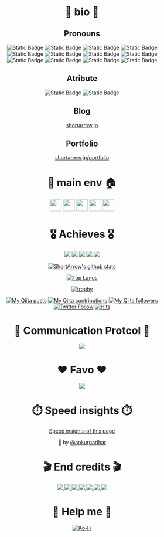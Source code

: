 <div align="center">

# 🎍 bio 🎍

## Pronouns

![Static Badge](https://img.shields.io/badge/OSS_creator-gray?style=for-the-badge)
![Static Badge](https://img.shields.io/badge/Embeded_enginner-gray?style=for-the-badge)
![Static Badge](https://img.shields.io/badge/Mechatronics_engineer-gray?style=for-the-badge)
![Static Badge](https://img.shields.io/badge/Automation_engineer-gray?style=for-the-badge)
![Static Badge](https://img.shields.io/badge/Architect-gray?style=for-the-badge)
![Static Badge](https://img.shields.io/badge/mini_Game_creator-gray?style=for-the-badge)
![Static Badge](https://img.shields.io/badge/UI/UX_designer-gray?style=for-the-badge)
![Static Badge](https://img.shields.io/badge/Frontend-gray?style=for-the-badge)
![Static Badge](https://img.shields.io/badge/Backend-gray?style=for-the-badge)
![Static Badge](https://img.shields.io/badge/SRE-gray?style=for-the-badge)
![Static Badge](https://img.shields.io/badge/Kitting-gray?style=for-the-badge)
![Static Badge](https://img.shields.io/badge/PC_builder-gray?style=for-the-badge)

## Atribute

![Static Badge](https://img.shields.io/badge/ENFP-Public_relations_campaigner-blue?style=for-the-badge)
![Static Badge](https://img.shields.io/badge/Sloth-Driven_by_laziness-blue?style=for-the-badge)

## Blog

[shortarrow.jp](https://www.shortarrow.jp/)

## Portfolio

[shortarrow.jp/portfolio](https://www.shortarrow.jp/portfolio/)

# 🎍 main env 🏠
<div>
  <img height="32" width="32" src="https://cdn.simpleicons.org/neovim" />
  <img height="32" width="32" src="https://cdn.simpleicons.org/tmux" />
  <img height="32" width="32" src="https://cdn.simpleicons.org/starship" />
  <img height="32" width="32" src="https://cdn.simpleicons.org/gnubash" />
  <img height="32" width="32" src="https://cdn.simpleicons.org/archlinux" />
</div>

# 🎖️ Achieves 🎖️

![](http://github-profile-summary-cards.vercel.app/api/cards/profile-details?username=ShortArrow&theme=transparent)
![](http://github-profile-summary-cards.vercel.app/api/cards/repos-per-language?username=ShortArrow&theme=transparent)
![](http://github-profile-summary-cards.vercel.app/api/cards/most-commit-language?username=ShortArrow&theme=transparent)
![](http://github-profile-summary-cards.vercel.app/api/cards/stats?username=ShortArrow&theme=transparent)
![](http://github-profile-summary-cards.vercel.app/api/cards/productive-time?username=ShortArrow&theme=transparent&utcOffset=8)

[
  ![ShortArrow's github stats](https://github-readme-stats.vercel.app/api?username=ShortArrow&count_private=true&show_icons=true&bg_color=00000000&border_color=2e343b&title_color=0366d6&icon_color=8b949e&text_color=77909c)
](https://github.com/ShortArrow/github-readme-stats)

[
  ![Top Langs](https://github-readme-stats.vercel.app/api/top-langs/?username=ShortArrow&layout=compact&hide=Jupyter+Notebook&bg_color=00000000&border_color=2e343b&title_color=0366d6&icon_color=8b949e&text_color=77909c)
](https://github.com/ShortArrow/github-readme-stats)

[
  ![trophy](https://github-profile-trophy.vercel.app/?username=ShortArrow&theme=discord&rank=SECRET,SSS,SS,S,AAA&no-bg=true&margin-w=6&no-frame=true&column=5)
](https://github.com/ShortArrow/github-profile-trophy)

[![My Qiita posts](https://qiita-badge.apiapi.app/s/ShortArrow/posts.svg)](http://qiita.com/ShortArrow)
[![My Qiita contributions](https://qiita-badge.apiapi.app/s/ShortArrow/contributions.svg)](http://qiita.com/ShortArrow)
[![My Qiita followers](https://qiita-badge.apiapi.app/s/ShortArrow/followers.svg)](http://qiita.com/ShortArrow)
[![Twitter Follow](https://img.shields.io/twitter/follow/sh_orz_RO?style=social&logo=twitter)](https://twitter.com/sh_orz_RO) 
[![Hits](https://hits.seeyoufarm.com/api/count/incr/badge.svg?url=https%3A%2F%2Fgithub.com%2FShortArrow&count_bg=%2379C83D&title_bg=%23555555&icon=github.svg&icon_color=%23E7E7E7&title=profile+hits&edge_flat=false)](https://hits.seeyoufarm.com)

# 📶 Communication Protcol 📶

<p align="center">
  <a href="https://go-skill-icons.vercel.app/">
    <img
      src="https://go-skill-icons.vercel.app/api/icons?i=discord,reddit,x,slack,telegram"
    />
  </a>
</p>

# ❤ Favo ❤

<p align="center">
  <a href="https://go-skill-icons.vercel.app/">
    <img
      src="https://go-skill-icons.vercel.app/api/icons?i=alpinejs-auto,anaconda-auto, android-auto, androidstudio-auto, angular-auto, ansible, apache-auto, api-auto, arch-auto, arduino, assembly, astro, audacity-auto, aurora, autocad-auto, aws-auto, azure-auto, bash-auto, blazor-auto, blender-auto, bootstrap, c, canva-auto, chartjs-auto, cloudflare-auto, cmake-auto, codeberg-auto, codepen-auto, composer-auto, cpp, cs, css, cuda-auto, d3-auto, daisyui-auto, dart-auto, davinci, dbeaver-auto, debian, deno-auto, discord, discordbots, django, docker, dotnet, elasticsearch-auto, electron, elixir-auto, excel-auto, expressjs-auto, fastapi, ffmpeg-auto, figma-auto, firebase-auto, firefox-auto, flask-auto, flutter-auto, freecad-auto, gatsby, gcp-auto, gentoo-auto, gimp-auto, gin-auto, git-auto, github-auto, gleam-auto, godot-auto, golang, googleanalytics-auto, googlecolab-auto, googleplayconsole-auto, gradle-auto, grafana-auto, grpc-auto, grunt-auto, hackthebox-auto, helix-auto, hono-auto, html, huggingface-auto, hugo-auto, hyprland-auto, i3-auto, iceberg-auto, illustrator, inkscape-auto, javascript, jenkins-auto, jest, jquery, kali-auto, kitty-auto, kotlin-auto, latex-auto, lazyvim-auto, lighthouse, linux-auto, lua-auto, manjaro, mariadb-auto, markdown-auto, materialui-auto, matplotlib-auto, mermaid, mongodb, mysql-auto, neovim-auto, nestjs-auto, nextjs-auto, nginx, ngrok, nim-auto, nixos-auto, nodejs-auto, numpy-auto, obs-auto, obsidian-auto, ollama-auto, opencv-auto, opensource-auto, openstack-auto, p5js, pandas-auto, photoshop, php-auto, playwright-auto, pnpm-auto, podman-auto, postgresql-auto, postman, powerpoint-auto, powershell-auto, premiere, prisma, processing-auto, prometheus, puppeteer-auto, pytest-auto, python-auto, rabbitmq-auto, raspberrypi-auto, react-auto, reactnative-auto, recoil, reddit, redis-auto, regex-auto, ros-auto, rust-auto, scikitlearn-auto, scipy-auto, seaborn-auto, selenium, solidity, solidjs-auto, sphinx-auto, sqlalchemy-auto, sqlite, stan-auto, storybook-auto, stripe-auto, supabase-auto, svg-auto, swagger-auto, tailwindcss-auto, tauri-auto, telescope, tensorflow-auto, terminal-auto, terraform-auto, threejs-auto, thunderbird-auto, tmux-auto, tomcat-auto, tor-auto, trpc, typescript, ubuntu, unity-auto, vagrant-auto, vim-auto, virtualbox-auto, visualbasic-auto, visualstudio-auto, vite-auto, vitest-auto, vscode-auto, vscodium-auto, webassembly, wezterm-auto, windows-auto, wireshark-auto, word-auto, wordpress, wsl-auto, xd, yaml-auto, yarn-auto, zabbix, zed-auto, zellij-auto, zig-auto"
    />
  </a>
</p>

# ⏱️ Speed insights ⏱️

[Speed insights of this page](https://github.com/ShortArrow/ShortArrow/tree/main/reports)

💪 by [@ankurparihar](https://github.com/ankurparihar/readme-pagespeed-insights)

# 🎬 End credits 🎬

<div>
  <a href="https://shields.io">
    <img src="https://img.shields.io/badge/Shields_IO-FFD700?style=for-the-badge&logo=shieldsdotio&logoColor=black">
  </a>
  <a href="https://simpleicons.org">
    <img src="https://img.shields.io/badge/Simple_Icons-FFD700?style=for-the-badge&logo=simpleicons&logoColor=black">
  </a>
  <a href="https://github.com/ankurparihar/readme-pagespeed-insights">
    <img src="https://img.shields.io/badge/ankurparihar_/_readmepage_speed_insights-FFD700?style=for-the-badge&logo=github&logoColor=black">
  </a>
  <a href="https://github.com/anuraghazra/github-readme-stats">
    <img src="https://img.shields.io/badge/anuraghazra_/_github_readme_stats-FFD700?style=for-the-badge&logo=github&logoColor=black">
  </a>
  <a href="https://github.com/ryo-ma/github-profile-trophy">
    <img src="https://img.shields.io/badge/ryo_ma_/_github_profile_trophy-FFD700?style=for-the-badge&logo=github&logoColor=black">
  </a>
  <a href="https://github.com/gjbae1212/hit-counter">
    <img src="https://img.shields.io/badge/gjbae1212_/_hit_counter-FFD700?style=for-the-badge&logo=github&logoColor=black">
  </a>
  <a href="https://github.com/vn7n24fzkq/github-profile-summary-cards">
    <img src="https://img.shields.io/badge/vn7n24fzkq_/_github_profile_summary_cards-FFD700?style=for-the-badge&logo=github&logoColor=black">
  </a>
</div>

# 🎁 Help me 🎁

[![Ko-Fi](https://img.shields.io/badge/Ko--fi-F16061?style=for-the-badge&logo=ko-fi&logoColor=white)](https://ko-fi.com/shortarrow)

</div>
